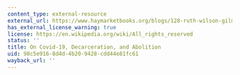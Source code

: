 ```yaml
---
content_type: external-resource
external_url: https://www.haymarketbooks.org/blogs/128-ruth-wilson-gilmore-on-covid-19-decarceration-and-abolition
has_external_license_warning: true
license: https://en.wikipedia.org/wiki/All_rights_reserved
status: ''
title: On Covid-19, Decarceration, and Abolition
uid: 98c5e916-8d4d-4b20-9428-cdd44e81fc61
wayback_url: ''
---
```

